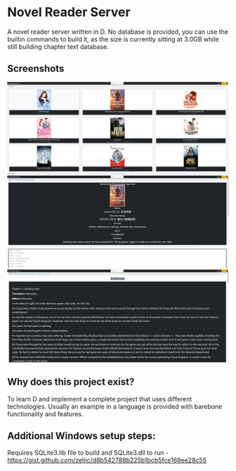 # Novel Reader Server
 A novel reader server written in D. No database is provided, you can use the builtin commands to build it, as the size is currently sitting at 3.0GB while still building chapter text database.
 
## Screenshots
![screenshots of NRS](./.github/screenshots/NRS_Novels_Page.png)
![screenshots of NRS](./.github/screenshots/NRS_Novel_Page.png)
![screenshots of NRS](./.github/screenshots/NRS_Chapter_Page.png)
 
## Why does this project exist?
 To learn D and implement a complete project that uses different technologies. Usually an example in a language is provided with barebone functionality and features.

## Additional Windows setup steps:
 Requires SQLite3.lib file to build and SQLite3.dll to run - https://gist.github.com/zeljic/d8b542788b225b1bcb5fce169ee28c55
